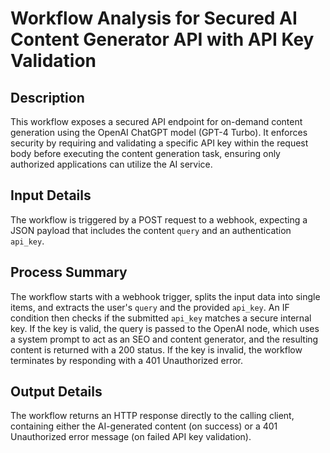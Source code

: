# Workflow Analysis for Secured AI Content Generator API with API Key Validation

## Description
This workflow exposes a secured API endpoint for on-demand content generation using the OpenAI ChatGPT model (GPT-4 Turbo). It enforces security by requiring and validating a specific API key within the request body before executing the content generation task, ensuring only authorized applications can utilize the AI service.

## Input Details
The workflow is triggered by a POST request to a webhook, expecting a JSON payload that includes the content `query` and an authentication `api_key`.

## Process Summary
The workflow starts with a webhook trigger, splits the input data into single items, and extracts the user's `query` and the provided `api_key`. An IF condition then checks if the submitted `api_key` matches a secure internal key. If the key is valid, the query is passed to the OpenAI node, which uses a system prompt to act as an SEO and content generator, and the resulting content is returned with a 200 status. If the key is invalid, the workflow terminates by responding with a 401 Unauthorized error.

## Output Details
The workflow returns an HTTP response directly to the calling client, containing either the AI-generated content (on success) or a 401 Unauthorized error message (on failed API key validation).
